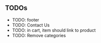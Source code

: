 ## TODOs
  * TODO: footer
  * TODO: Contact Us
  * TODO: in cart, item should link to product
  * TODO: Remove categories